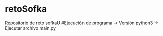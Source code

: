 # retoSofka
Repositorio de reto sofkaU
#Ejecución de programa
-> Versión python3 
-> Ejecutar archivo main.py
